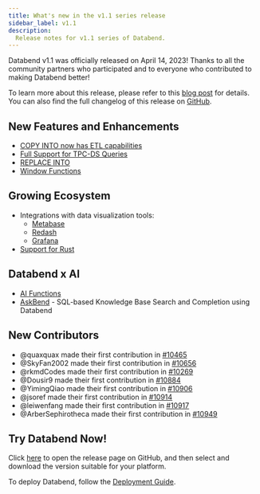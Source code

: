```yaml
---
title: What's new in the v1.1 series release
sidebar_label: v1.1
description:
  Release notes for v1.1 series of Databend.
---
```


Databend v1.1 was officially released on April 14, 2023! Thanks to all the community partners who participated and to everyone who contributed to making Databend better!

To learn more about this release, please refer to this [blog post](https://www.databend.com/blog/databend-release-v1.1) for details. You can also find the full changelog of this release on [GitHub](https://github.com/datafuselabs/databend/releases/tag/v1.1.0-nightly).

## New Features and Enhancements

- [COPY INTO now has ETL capabilities](/doc/load-data/transform/data-load-transform)
- [Full Support for TPC-DS Queries](https://www.databend.com/blog/2023/04/11/benchmark-tpc-ds)
- [REPLACE INTO](/doc/sql-commands/dml/dml-replace)
- [Window Functions](/doc/sql-functions/window-functions/)

## Growing Ecosystem

- Integrations with data visualization tools: 
  - [Metabase](/doc/integrations/gui-tool/metabase)
  - [Redash](/doc/integrations/gui-tool/redash) 
  - [Grafana](/doc/integrations/gui-tool/grafana)
- [Support for Rust](https://crates.io/crates/databend-driver)

## Databend x AI

- [AI Functions](/doc/sql-functions/ai-functions/)
- [AskBend](https://github.com/datafuselabs/askbend/) - SQL-based Knowledge Base Search and Completion using Databend 

## New Contributors

* @quaxquax made their first contribution in [#10465](https://github.com/datafuselabs/databend/pull/10465)
* @SkyFan2002 made their first contribution in [#10656](https://github.com/datafuselabs/databend/pull/10656)
* @rkmdCodes made their first contribution in [#10269](https://github.com/datafuselabs/databend/pull/10269)
* @Dousir9 made their first contribution in [#10884](https://github.com/datafuselabs/databend/pull/10884)
* @YimingQiao made their first contribution in [#10906](https://github.com/datafuselabs/databend/pull/10906)
* @jsoref made their first contribution in [#10914](https://github.com/datafuselabs/databend/pull/10914)
* @leiwenfang made their first contribution in [#10917](https://github.com/datafuselabs/databend/pull/10917)
* @ArberSephirotheca made their first contribution in [#10949](https://github.com/datafuselabs/databend/pull/10949)

## Try Databend Now!

Click [here](https://github.com/datafuselabs/databend/releases/tag/v1.1.0-nightly) to open the release page on GitHub, and then select and download the version suitable for your platform.

To deploy Databend, follow the [Deployment Guide](/doc/deploy).
